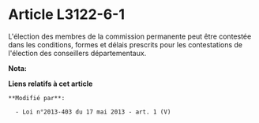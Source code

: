 # Article L3122-6-1

L'élection des membres de la commission permanente peut être contestée dans les conditions, formes et délais prescrits pour
les contestations de l'élection des conseillers départementaux.

**Nota:**



**Liens relatifs à cet article**

	**Modifié par**:

	  - Loi n°2013-403 du 17 mai 2013 - art. 1 (V)
